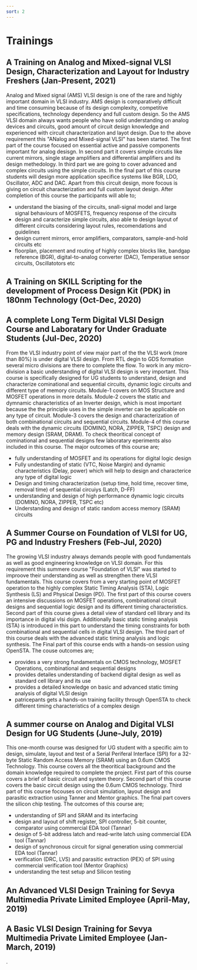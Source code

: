 ```yaml
---
sort: 2
---
```


# Trainings 

## A Training on Analog and Mixed-signal VLSI Design, Characterization and Layout for Industry Freshers (Jan-Present, 2021)

Analog and Mixed signal (AMS) VLSI design is one of the rare and highly important domain in VLSI industry. AMS design is comparatively difficult and time consuming because of its design complexity, competitive specifications, technology dependency and full custom design. So the AMS VLSI domain always wants people who have solid understanding on analog devices and circuits, good amount of circuit design knowledge and experienced with circuit characterization and layot design. Due to the above requirement this "ANalog and Mixed-signal VLSI" has been started. The first part of the course focused on essential active and passive components important for analog desisgn. In second part it covers simple circutis like current mirrors, single stage amplifiers and differential amplifiers and its design methedology. In third part we are going to cover advanced and complex circuits using the simple circuits. In the final part of this course students will design more application specifice systems like BGR, LDO, Oscillator, ADC and DAC. Apart from this circuit design, more focous is giving on circuit characterization and full custom layout design. After completion of this course the participants will able to;

- understand the biasing of the circuits, snall-signal model and large signal behaviours of MOSFETS, frequency response of the circuits
- design and caracterize simple circuits, also able to design layout of different circuits considering layout rules, recomendations and guidelines
- design current mirrors, error amplifiers, comparators, sample-and-hold circuits etc
- floorplan, placement and routing of highly complex blocks like, bandgap reference (BGR), digital-to-analog converter (DAC), Temperatiue sensor circuits, Oscillatotors etc 

## A Training on SKILL Scripting for the development of Process Design Kit (PDK) in 180nm Technology (Oct-Dec, 2020)


## A complete Long Term Digital VLSI Design Course and Laboratary for Under Graduate Students (Jul-Dec, 2020)

From the VLSI industry point of view major part of the the VLSI work (more than 80%) is under digital VLSI design. From RTL degin to GDS formation several micro divisions are there to complete the flow. To work in any micro-division a basic understanding of digital VLSI design is very important. This course is specifically designed for UG students to understand, design and characterize cominational and sequential circuits, dynamic logic circuits and different type of memory circuits. Module-1 covers on MOS Structure and MOSFET operations in more details. Module-2 covers the static and dymnamic characteristics of an Inverter design, which is most important because the the principle uses in the simple inverter can be applicable on any type of circuit. Module-3 covers the design and characterization of both combinational circuits and sequential circuits. Module-4 of this course deals with the dynamic circuits (DOMINO, NORA, ZIPPER, TSPC) design and memory design (SRAM, DRAM). To check theoritical concept of cominational and sequential designs few laboratary eperiments also included in this course. The major outcomes of this course are;

- fully understanding of MOSFET and its operations for digital logic design
- Fully undestanding of static (VTC, Noise Margin) and dynamic characteristics (Delay, power) which will help to design and characterice any type of digital logic
- Design and timing characterization (setup time, hold time, recover time, removal time) of sequential circuiys (Latch, D-FF)
- understanding and design of high performance dynamic logic circuits (DOMINO, NORA, ZIPPER, TSPC etc)
- Understanding and design of static random access memory (SRAM) circuits

## A Summer Course on Foundation of VLSI for UG, PG and Industry Freshers (Feb-Jul, 2020)

The growing VLSI industry always demands people with good fundamentals as well as good engineering knowledge on VLSI domain. For this requirement this summere course "Foundation of VLSI" was started to improove their understanding as well as strengthen there VLSI fundamentals. This course covers from a very starting point of MOSFET operation to the highly complex Static Timing Analysis (STA), Logic Synthesis (LS) and Physical Design (PD). The first part of this course covers an intensive discussions on MOSFET operations, combinational circuit designs and sequential logic design and its different timing characteristics. Second part of this course gives a detail view of standard cell library and its importance in digital vlsi dsign. Additionally basic static timing analysis (STA) is introduced in this part to understand the timing constraints for both combinational and sequential cells in digital VLSI design. The third part of this course deals with the advanced static timing analysis and logic synthesis. The Final part of this course ends with a hands-on session using OpenSTA. The couse outcomes are;

- provides a very strong fundamentals on CMOS technology, MOSFET Operations, combinational and sequential designs
- provides detailes understanding of backend digital design as well as standard cell library and its use
- provides a detailed knowledge on basic and advanced static timing analysis of digital VLSI design
- patricepants gets a hands-on training facility through OpenSTA to check different timing characteristics of a complex design

## A summer course on Analog and Digital VLSI Design for UG Students (June-July, 2019)

This one-month course was designed for UG student with a specific aim to design, simulate, layout and test of a Serial Periferal Interface (SPI) for a 32-byte Static Random Access Memory (SRAM) using an 0.6um CMOS Technology. This course covers all the theoritical background and the domain knowledge required to complete the project. First part of this course covers a brief of basic circuit and system theory. Second part of this course covers the basic circuit design using the 0.6um CMOS technology. Third part of this course focouses on circuit simulation, layout design and parasitic extraction using Tanner and Mentor graphics. The final part covers the silicon chip testing. The outcomes of this course are;

- understanding of SPI and SRAM  and its interfacing
- design and layout of shift register, SPI controller, 5-bit counter, comparator using commercial EDA tool (Tannar) 
- design of 5-bit address latch and read-write latch using commercial EDA tool (Tannar)
- design of synchronous circuit for signal generation using commercial EDA tool (Tannar)
- verification (DRC, LVS) and parasitic extraction (PEX) of SPI using commercial verification tool (Mentor Graphics)
- understanding the test setup and Silicon testing

## An Advanced VLSI Design Training for Sevya Multimedia Private Limited Employee (April-May, 2019)

## A Basic VLSI Design Training for Sevya Multimedia Private Limited Employee (Jan-March, 2019)
.

